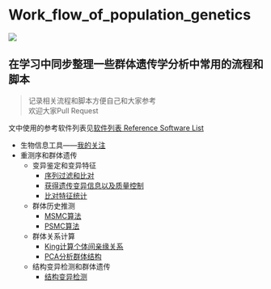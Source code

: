 # Work_flow_of_population_genetics

<a href="https://hits.seeyoufarm.com"><img src="https://hits.seeyoufarm.com/api/count/incr/badge.svg?url=https%3A%2F%2Fgithub.com%2Fshangshanzhizhe%2FWork_flow_of_population_genetics&count_bg=%2379C83D&title_bg=%23555555&icon=microgenetics.svg&icon_color=%23E7E7E7&title=%E8%AE%BF%E9%97%AE%E9%87%8F&edge_flat=false"/></a>

## 在学习中同步整理一些群体遗传学分析中常用的流程和脚本

> 记录相关流程和脚本方便自己和大家参考\
欢迎大家Pull Request

文中使用的参考软件列表见[软件列表 Reference Software List](https://github.com/shangshanzhizhe/Work_flow_of_population_genetics/blob/master/Work_flows/software_list.md)

- 生物信息工具——[我的关注](https://github.com/shangshanzhizhe?tab=stars)
- 重测序和群体遗传
    - 变异鉴定和变异特征
        - [序列过滤和比对](https://github.com/shangshanzhizhe/Work_flow_of_population_genetics/blob/master/Work_flows/Reads_clean_and_Mapping.md)
        - [获得遗传变异信息以及质量控制](https://github.com/shangshanzhizhe/Work_flow_of_population_genetics/blob/master/Work_flows/Call_variants_and_filtering.md)
        - [比对特征统计](https://github.com/shangshanzhizhe/Work_flow_of_population_genetics/blob/master/Work_flows/bam_file_property.md)
    - 群体历史推测
        - [MSMC算法](https://github.com/shangshanzhizhe/Work_flow_of_population_genetics/blob/master/Work_flows/msmc_demo.md)
        - [PSMC算法](https://github.com/shangshanzhizhe/Work_flow_of_population_genetics/blob/master/Work_flows/psmc.md)
    - 群体关系计算
        - [King计算个体间亲缘关系](https://github.com/shangshanzhizhe/Work_flow_of_population_genetics/blob/master/Work_flows/king.md)
        - [PCA分析群体结构](https://github.com/shangshanzhizhe/Work_flow_of_population_genetics/blob/master/Work_flows/pca_structure.md)
    - 结构变异检测和群体遗传
        - [结构变异检测](https://github.com/shangshanzhizhe/Work_flow_of_population_genetics/blob/master/Work_flows/structure_variation.md)
